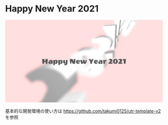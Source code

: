 Happy New Year 2021
===============================

![Happy New year 2021 by unshift](https://github.com/takumi0125/happyNewYear2021/blob/master/src/assets/img/ogp.jpg)

基本的な開発環境の使い方は
https://github.com/takumi0125/utr-template-v2
を参照